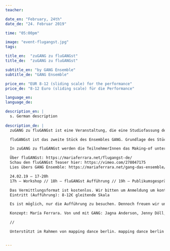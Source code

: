```yaml
---
teacher:

date_en: "February, 24th"
date_de: "24. Februar 2019"

time: "05:00pm"

image: "event-flugangst.jpg"
tags:

title_en:  "zuGANG zu fluGANGst"
title_de:  "zuGANG zu fluGANGst"

subtitle_en: "by GANG Ensemble"
subtitle_de: "GANG Ensemble"

price_en: "EUR 8-12 (sliding scale) for the performance"
price_de: "8-12 Euro (sliding scale) für die Performance"

language_en:
language_de:

description_en: |  
  s. German description
  
description_de: |
  zuGANG zu fluGANGst ist eine Veranstaltung, die eine Studiofassung des Stückes fluGANGst vermittelt.  

  fluGANGst ist das zweite Stück des Ensembles GANG. Grundlage des Stücks sind im Flughafen beobachtete Bewegungen, Tätigkeiten und Zeit- und Raummuster. Diese wurden umgebaut und frei von erzählenden und dramatischen Bedeutungen als Tanz entwickelt. Die Choreographie ist eine Partitur, innerhalb welcher die Tänzerinnen mit einem gemeinsamen Vokabular improvisieren.

  In zuGANG zu fluGANGst werden die TeilnehmerInnen das Making-of unterschiedlicher Teile des Stückes praktisch erfahren. Das Gespräch nach der Aufführung ist ein Austausch zwischen TeilnehmerInnen, das die Tänzerinnen moderieren. Die TeilnehmerInnen teilen ihre Erfahrungen aus dem einführenden Workshop und ihre Wahrnehmungen der Aufführung und schaffen gemeinsam ihr eigenes Verständnis des Stücks. zuGANG zu fluGANGst befähigt die ZuschauerInnen zur selbständigen, kollaborativen Aneignung des Stücks und erstellt ein gemeinschaftliches Ereignis um die Aufführung herum.

  Über fluGANGst: https://mariaferrara.net/flugangst-de/  
  Schau den fluGANGst Teaser hier: https://vimeo.com/278047175
  Lies übers GANG Ensemble: https://mariaferrara.net/gang-das-ensemble/

  24.02.19 – 17-20h  
  17h – Workshop // 18h – fluGANGst Aufführung // 19h – Publikumsgespräch  

  Das Vermittlungsformat ist kostenlos. Wir bitten um Anmeldung um kontakt@mariaferrara.net  
  Eintritt (Aufführung): 8-12€ gleitende Skala  

  Es ist möglich, nur die Aufführung zu besuchen. Dennoch freuen wir uns über die Teilnahme am Vermittlungsformat, um engeren Kontakt zum Publikum zu bekommen!  

  Konzept: María Ferrara. Von und mit GANG: Jagna Anderson, Jenny Döll, María Ferrara, Susanne Soldan.  

  //  

  Unterstützt im Rahmen von mapping dance berlin. mapping dance berlin ist ein Modul im Rahmen von Attention Dance II, einem Projekt des Tanzbüro Berlin, getragen vom ZTB e.V. Das Projekt wird für die Jahre 2018 bis 2021 gefördert durch den Europäischen Fonds für regionale Entwicklung (EFRE) und das Land Berlin.


---
```


